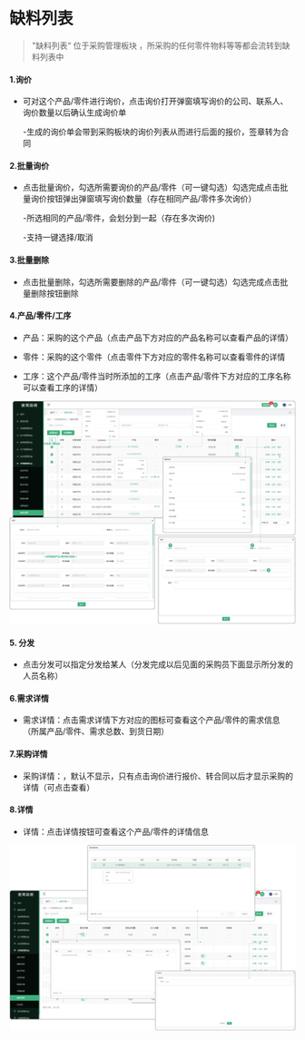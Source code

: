 
# 缺料列表

> "缺料列表“ 位于采购管理板块 ，所采购的任何零件物料等等都会流转到缺料列表中
​



#### 1.询价
* 可对这个产品/零件进行询价，点击询价打开弹窗填写询价的公司、联系人、询价数量以后确认生成询价单

  -生成的询价单会带到采购板块的询价列表从而进行后面的报价，签章转为合同

#### 2.批量询价

* 点击批量询价，勾选所需要询价的产品/零件（可一键勾选）勾选完成点击批量询价按钮弹出弹窗填写询价数量（存在相同产品/零件多次询价）

  -所选相同的产品/零件，会划分到一起（存在多次询价)

  -支持一键选择/取消

#### 3.批量删除

* 点击批量删除，勾选所需要删除的产品/零件（可一键勾选）勾选完成点击批量删除按钮删除



#### 4.产品/零件/工序
* 产品：采购的这个产品（点击产品下方对应的产品名称可以查看产品的详情）

* 零件：采购的这个零件（点击零件下方对应的零件名称可以查看零件的详情

* 工序：这个产品/零件当时所添加的工序（点击产品/零件下方对应的工序名称可以查看工序的详情）

![如图所示](../file/cg-qllb1.png)


#### 5. 分发

* 点击分发可以指定分发给某人（分发完成以后见面的采购员下面显示所分发的人员名称）

#### 6.需求详情

* 需求详情：点击需求详情下方对应的图标可查看这个产品/零件的需求信息（所属产品/零件、需求总数、到货日期）

#### 7.采购详情

* 采购详情：，默认不显示，只有点击询价进行报价、转合同以后才显示采购的详情（可点击查看）

#### 8.详情

* 详情：点击详情按钮可查看这个产品/零件的详情信息

![如图所示](../file/cg-qllb2.png)